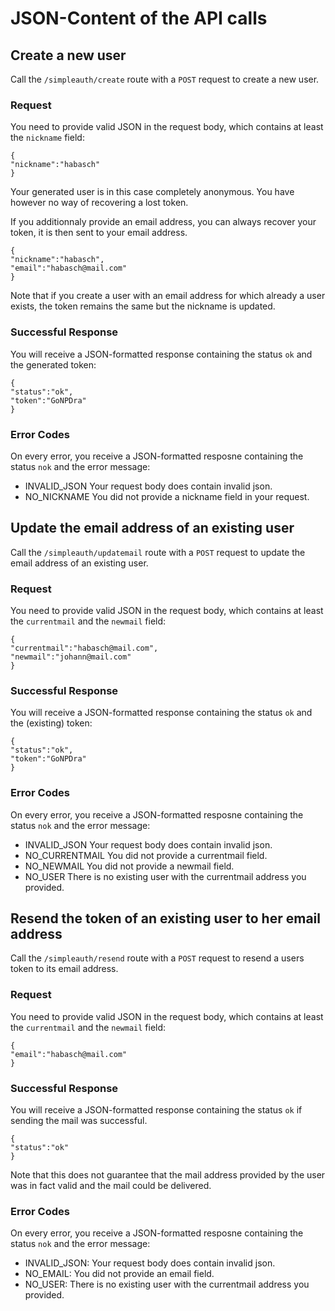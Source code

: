 # JSON-Content of the API calls

## Create a new user

Call the `/simpleauth/create` route with a `POST` request to create a new user.

### Request

You need to provide valid JSON in the request body, which contains at least the `nickname` field:

```
{
"nickname":"habasch"
}
```

Your generated user is in this case completely anonymous. You have however no way of recovering a lost token.

If you additionnaly provide an email address, you can always recover your token, it is then sent to your email address.

```
{
"nickname":"habasch",
"email":"habasch@mail.com"
}
```

Note that if you create a user with an email address for which already a user exists, the token remains the same but the nickname is updated.

### Successful Response

You will receive a JSON-formatted response containing the status `ok` and the generated token:

```
{
"status":"ok",
"token":"GoNPDra"
}
```

### Error Codes

On every error, you receive a JSON-formatted resposne containing the status `nok` and the error message:
- INVALID_JSON Your request body does contain invalid json.
- NO_NICKNAME You did not provide a nickname field in your request.




## Update the email address of an existing user

Call the `/simpleauth/updatemail` route with a `POST` request to update the email address of an existing user.

### Request

You need to provide valid JSON in the request body, which contains at least the `currentmail` and the `newmail` field:

```
{
"currentmail":"habasch@mail.com",
"newmail":"johann@mail.com"
}
```


### Successful Response

You will receive a JSON-formatted response containing the status `ok` and the (existing) token:

```
{
"status":"ok",
"token":"GoNPDra"
}
```

### Error Codes

On every error, you receive a JSON-formatted resposne containing the status `nok` and the error message:
- INVALID_JSON Your request body does contain invalid json.
- NO_CURRENTMAIL You did not provide a currentmail field.
- NO_NEWMAIL You did not provide a newmail field.
- NO_USER There is no existing user with the currentmail address you provided.


## Resend the token of an existing user to her email address

Call the `/simpleauth/resend` route with a `POST` request to resend a users token to its email address.

### Request

You need to provide valid JSON in the request body, which contains at least the `currentmail` and the `newmail` field:

```
{
"email":"habasch@mail.com"
}
```


### Successful Response

You will receive a JSON-formatted response containing the status `ok` if sending the mail was successful.

```
{
"status":"ok"
}
```

Note that this does not guarantee that the mail address provided by the user was in fact valid and the mail could be delivered.

### Error Codes

On every error, you receive a JSON-formatted resposne containing the status `nok` and the error message:
- INVALID_JSON: Your request body does contain invalid json.
- NO_EMAIL: You did not provide an email field.
- NO_USER: There is no existing user with the currentmail address you provided.



